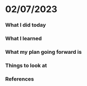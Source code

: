 # 02/07/2023


### What I did today


### What I learned


### What my plan going forward is


### Things to look at


### References
